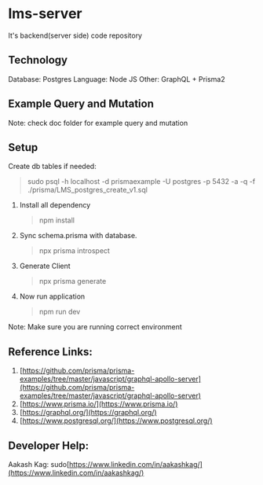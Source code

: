 # lms-server

It's backend(server side) code repository

## Technology

Database: Postgres
Language: Node JS
Other: GraphQL + Prisma2

## Example Query and Mutation

Note: check doc folder for example query and mutation

## Setup

Create db tables if needed:

> sudo psql -h localhost -d prismaexample -U postgres -p 5432 -a -q -f ./prisma/LMS_postgres_create_v1.sql

1. Install all dependency
    > npm install
2. Sync schema.prisma with database.
    > npx prisma introspect
3. Generate Client
    > npx prisma generate
4. Now run application
    > npm run dev

Note: Make sure you are running correct environment

## Reference Links:

1. [https://github.com/prisma/prisma-examples/tree/master/javascript/graphql-apollo-server](https://github.com/prisma/prisma-examples/tree/master/javascript/graphql-apollo-server)
2. [https://www.prisma.io/](https://www.prisma.io/)
3. [https://graphql.org/](https://graphql.org/)
4. [https://www.postgresql.org/](https://www.postgresql.org/)

## Developer Help:

Aakash Kag:
sudo[https://www.linkedin.com/in/aakashkag/](https://www.linkedin.com/in/aakashkag/)
